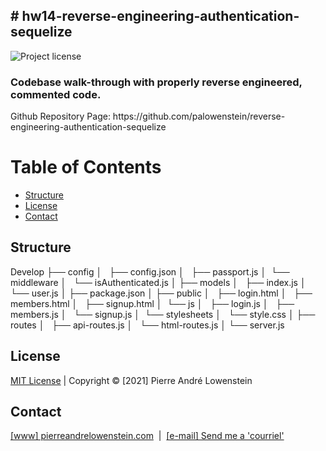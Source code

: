 ## # hw14-reverse-engineering-authentication-sequelize
![Project license](https://img.shields.io/badge/license-MIT,https://choosealicense.com/licenses/mit/-brightgreen)

<h3>Codebase walk-through with properly reverse engineered, commented code.</h3>
<p>Github Repository Page: https://github.com/palowenstein/reverse-engineering-authentication-sequelize</p>

# Table of Contents
  * [Structure](#Structure)
  * [License](#License)
  * [Contact](#Contact)

## Structure

Develop
├── config
│   ├── config.json
│   ├── passport.js
│   └── middleware
│  	    └── isAuthenticated.js
│
├── models
│   ├── index.js
│   └── user.js
│
├── package.json
│
├── public
│   ├── login.html
│   ├── members.html
│   ├── signup.html
│   └── js
│  	    ├── login.js
│  	    ├── members.js
│  	    └── signup.js
│   └── stylesheets
│  	    └── style.css
│
├── routes
│   ├── api-routes.js
│   └── html-routes.js
│
└── server.js

## License
<p>
<a href="./MITlicense.txt">MIT License</a> | Copyright © [2021] Pierre André Lowenstein
</p>

## Contact
<p>
<a href="http://pierreandrelowenstein.com" title="[www] Pierre Andr&eacute; Lowenstein" target="_blank">[www] pierreandrelowenstein.com</a>
&nbsp;|&nbsp;
<a href="mailto:coder@pierreandrelowenstein.com" title="Courriel / E-Mail">[e-mail] Send me a 'courriel'</a>
</p>
